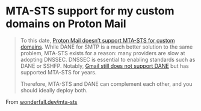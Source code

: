 # MTA-STS support for my custom domains on Proton Mail

> To this date, [Proton Mail doesn’t support MTA-STS for custom domains](https://old.reddit.com/r/ProtonMail/comments/y6q6g8/mtasts_for_custom_domains/). While DANE for SMTP is a much better solution to the same problem, MTA-STS exists for a reason: many providers are slow at adopting DNSSEC. DNSSEC is essential to enabling standards such as DANE or SSHFP. Notably, [Gmail still does not support DANE](https://www.hardenize.com/report/gmail.com/1689164394#email_dane) but has supported MTA-STS for years.
> 
> Therefore, MTA-STS and DANE can complement each other, and you should ideally deploy both.

From [wonderfall.dev/mta-sts](https://wonderfall.dev/mta-sts/)
